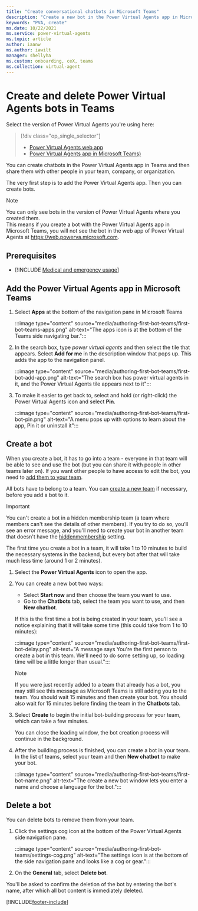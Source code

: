 ```yaml
---
title: "Create conversational chatbots in Microsoft Teams"
description: "Create a new bot in the Power Virtual Agents app in Microsoft Teams."
keywords: "PVA, create"
ms.date: 10/22/2021
ms.service: power-virtual-agents
ms.topic: article
author: iaanw
ms.author: iawilt
manager: shellyha
ms.custom: onboarding, ceX, teams
ms.collection: virtual-agent
---
```


# Create and delete Power Virtual Agents bots in Teams

Select the version of Power Virtual Agents you're using here:

> [!div class="op_single_selector"]
> - [Power Virtual Agents web app](../authoring-first-bot.md)
> - [Power Virtual Agents app in Microsoft Teams)](authoring-first-bot-teams.md)



You can create chatbots in the Power Virtual Agents app in Teams and then share them with other people in your team, company, or organization.

The very first step is to add the Power Virtual Agents app. Then you can create bots.

>[!NOTE]
>You can only see bots in the version of Power Virtual Agents where you created them.  
>This means if you create a bot with the Power Virtual Agents app in Microsoft Teams, you will not see the bot in the web app of Power Virtual Agents at https://web.powerva.microsoft.com.


## Prerequisites

- [!INCLUDE [Medical and emergency usage](includes/pva-usage-limitations-teams.md)]


## Add the Power Virtual Agents app in Microsoft Teams

1. Select **Apps** at the bottom of the navigation pane in Microsoft Teams

    :::image type="content" source="media/authoring-first-bot-teams/first-bot-teams-apps.png" alt-text="The apps icon is at the bottom of the Teams side navigating bar.":::

2. In the search box, type *power virtual agents* and then select the tile that appears. Select **Add for me** in the description window that pops up. This adds the app to the navigation panel.

    :::image type="content" source="media/authoring-first-bot-teams/first-bot-add-app.png" alt-text="The search box has power virtual agents in it, and the Power Virtual Agents tile appears next to it":::

3. To make it easier to get back to, select and hold (or right-click) the Power Virtual Agents icon and select **Pin**.

    :::image type="content" source="media/authoring-first-bot-teams/first-bot-pin.png" alt-text="A menu pops up with options to learn about the app, Pin it or uninstall it":::


## Create a bot


When you create a bot, it has to go into a team - everyone in that team will be able to see and use the bot (but you can share it with people in other teams later on). If you want other people to have access to edit the bot, you need to [add them to your team](admin-share-bots-teams.md).

All bots have to belong to a team. You can [create a new team](/MicrosoftTeams/get-started-with-teams-create-your-first-teams-and-channels#create-a-team) if necessary, before you add a bot to it.

>[!IMPORTANT]
>You can't create a bot in a hidden membership team (a team where members can't see the details of other members). If you try to do so, you'll see an error message, and you'll need to create your bot in another team that doesn't have the [hiddenmembership](/graph/api/resources/group?view=graph-rest-1.0&preserve-view=true#group-visibility-options) setting.

The first time you create a bot in a team, it will take 1 to 10 minutes to build the necessary systems in the backend, but every bot after that will take much less time (around 1 or 2 minutes).


1. Select the **Power Virtual Agents** icon to open the app.
2. You can create a new bot two ways:
   - Select **Start now** and then choose the team you want to use.
   - Go to the **Chatbots** tab, select the team you want to use, and then **New chatbot**.

    If this is the first time a bot is being created in your team, you'll see a notice explaining that it will take some time (this could take from 1 to 10 minutes):
   
   :::image type="content" source="media/authoring-first-bot-teams/first-bot-delay.png" alt-text="A message says You're the first person to create a bot in this team. We'll need to do some setting up, so loading time will be a little longer than usual.":::

   >[!NOTE]
   >If you were just recently added to a team that already has a bot, you may still see this message as Microsoft Teams is still adding you to the team. You should wait 15 minutes and then create your bot. You should also wait for 15 minutes before finding the team in the **Chatbots** tab.


1. Select **Create** to begin the initial bot-building process for your team, which can take a few minutes.

   You can close the loading window, the bot creation process will continue in the background.

1. After the building process is finished, you can create a bot in your team. In the list of teams, select your team and then **New chatbot** to make your bot.

   :::image type="content" source="media/authoring-first-bot-teams/first-bot-name.png" alt-text="The create a new bot window lets you enter a name and choose a language for the bot.":::




## Delete a bot

You can delete bots to remove them from your team. 

1. Click the settings cog icon at the bottom of the Power Virtual Agents side navigation pane.

    :::image type="content" source="media/authoring-first-bot-teams/settings-cog.png" alt-text="The settings icon is at the bottom of the side navigation pane and looks like a cog or gear.":::

2. On the **General** tab, select **Delete bot**.

You'll be asked to confirm the deletion of the bot by entering the bot's name, after which all bot content is immediately deleted.





[!INCLUDE[footer-include](../includes/footer-banner.md)]
